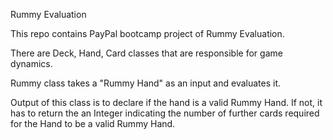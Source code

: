 Rummy Evaluation

This repo contains PayPal bootcamp project of Rummy Evaluation.

There are Deck, Hand, Card classes that are responsible for game dynamics.

Rummy class takes a "Rummy Hand" as an input and evaluates it. 

Output of this class is to declare if the hand is a valid Rummy Hand. If not, it has to return the an Integer indicating the number of further cards required for the Hand to be a valid Rummy Hand.
